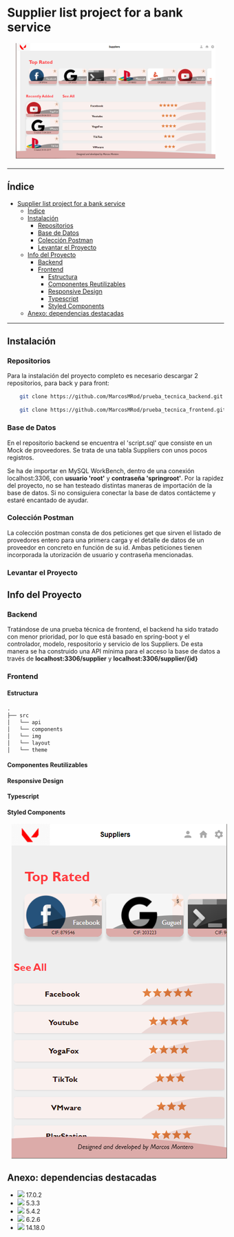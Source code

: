 # Supplier list project for a bank service

<div style="text-align: center; margin: 20px 20px"><img src="./doc/imgs/1k.png" style="width: 500px; align: center" /></div>

---

## Índice<a name="indice"></a>

- [Supplier list project for a bank service](#supplier-list-project-for-a-bank-service)
  - [Índice<a name="indice"></a>](#índice)
  - [Instalación<a name="instalacion"></a>](#instalación)
    - [Repositorios<a name="repositorios"></a>](#repositorios)
    - [Base de Datos<a name="basededatos"></a>](#base-de-datos)
    - [Colección Postman<a name="postman"></a>](#colección-postman)
    - [Levantar el Proyecto<a name="levantar"></a>](#levantar-el-proyecto)
  - [Info del Proyecto<a name="info"></a>](#info-del-proyecto)
    - [Backend<a name="backend"></a>](#backend)
    - [Frontend<a name="frontend"></a>](#frontend)
      - [Estructura](#estructura)
      - [Componentes Reutilizables](#componentes-reutilizables)
      - [Responsive Design](#responsive-design)
      - [Typescript](#typescript)
      - [Styled Components](#styled-components)
  - [Anexo: dependencias destacadas<a name="anexo"></a>](#anexo-dependencias-destacadas)

---

## Instalación<a name="instalacion"></a>

### Repositorios<a name="repositorios"></a>

Para la instalación del proyecto completo es necesario descargar 2 repositorios, para back y para front:

```sh
    git clone https://github.com/MarcosMRod/prueba_tecnica_backend.git
```

```sh
    git clone https://github.com/MarcosMRod/prueba_tecnica_frontend.git
```

### Base de Datos<a name="basededatos"></a>

En el repositorio backend se encuentra el 'script.sql' que consiste en un Mock de proveedores. Se trata de una tabla Suppliers con unos pocos registros.

Se ha de importar en MySQL WorkBench, dentro de una conexión localhost:3306, con **usuario 'root'** y **contraseña 'springroot'**. Por la rapidez del proyecto, no se han testeado distintas maneras de importación de la base de datos. Si no consiguiera conectar la base de datos contácteme y estaré encantado de ayudar.

### Colección Postman<a name="postman"></a>

La colección postman consta de dos peticiones get que sirven el listado de provedores entero para una primera carga y el detalle de datos de un proveedor en concreto en función de su id. Ambas peticiones tienen incorporada la utorización de usuario y contraseña mencionadas.

### Levantar el Proyecto<a name="levantar"></a>

## Info del Proyecto<a name="info"></a>

### Backend<a name="backend"></a>

Tratándose de una prueba técnica de frontend, el backend ha sido tratado con menor prioridad, por lo que está basado en spring-boot y el controlador, modelo, respositorio y servicio de los Suppliers. De esta manera se ha construido una API mínima para el acceso la base de datos a través de **localhost:3306/supplier** y **localhost:3306/supplier/{id}**

### Frontend<a name="frontend"></a>

#### Estructura

```
.
├── src
│   └── api
│   └── components
│   └── img
│   └── layout
│   └── theme
```

#### Componentes Reutilizables

#### Responsive Design

#### Typescript

#### Styled Components

<img src="./doc/imgs/mobile.png" style="margin-left: 10px;" />

## Anexo: dependencias destacadas<a name="anexo"></a>

- <img src="https://img.shields.io/badge/-React-000000?style=flat&logo=react&logoColor=00c8ff"> 17.0.2
- <img src="https://img.shields.io/badge/-StyledComponents-grey?style=flat&logo=styled-components"> 5.3.3
- <img src="https://img.shields.io/badge/-MaterialUI-blue?style=flat&logo=mui&logoColor=white"> 5.4.2
- <img src="https://img.shields.io/badge/-FramerMotion-purple?style=flat&logo=framer&logoColor=white"> 6.2.6
- <img src="https://img.shields.io/badge/-Node-3C873A?style=flat&logo=Node.js&logoColor=white"> 14.18.0
